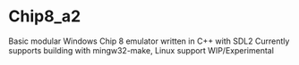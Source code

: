 # Chip8_a2
 Basic modular Windows Chip 8 emulator written in C++ with SDL2
 Currently supports building with mingw32-make, Linux support WIP/Experimental
